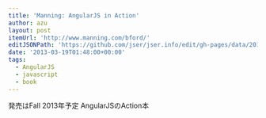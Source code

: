 ```yaml
---
title: 'Manning: AngularJS in Action'
author: azu
layout: post
itemUrl: 'http://www.manning.com/bford/'
editJSONPath: 'https://github.com/jser/jser.info/edit/gh-pages/data/2013/03/index.json'
date: '2013-03-19T01:48:00+00:00'
tags:
  - AngularJS
  - javascript
  - book
---
```

発売はFall 2013年予定
AngularJSのAction本
